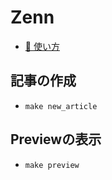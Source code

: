 # Zenn

- [📘 使い方](https://zenn.dev/zenn/articles/zenn-cli-guide)

## 記事の作成

- `make new_article`

## Previewの表示

- `make preview`